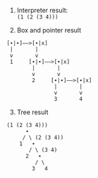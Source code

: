 1. Interpreter result:  
```(1 (2 (3 4)))```

2. Box and pointer result  
```
[∙|∙]――>[∙|x]
 |       |
 v       v
 1     [∙|∙]――>[∙|x]
        |       |
        v       v
        2     [∙|∙]――>[∙|x]
               |       |
               v       v
               3       4
```


3. Tree result  
```
(1 (2 (3 4)))
      ∙
     / \ (2 (3 4))
    1   ∙
       / \ (3 4)
      2   ∙
         / \
        3   4
```
